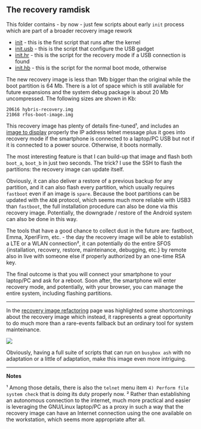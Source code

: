## The recovery ramdisk

This folder contains - by now - just few scripts about early `init` process which are part of a broader recovery image rework

- [init](init) - this is the first script that runs after the kernel
- [init.usb](init.usb) - this is the script that configure the USB gadget
- [init.hr](init.hr) - this is the script for the recovery mode if a USB connection is found
- [init.hb](init.hb) - this is the script for the normal boot mode, otherwise

The new recovery image is less than 1Mb bigger than the original while the boot partition is 64 Mb. There is a lot of space which is still available for future expansions and the system debug package is about 20 Mb uncompressed. The following sizes are shown in Kb:

```
20616 hybris-recovery.img
21068 rfos-boot-image.img
```

This recovery image has plenty of details fine-tuned¹, and includes an [image to display](https://raw.githubusercontent.com/robang74/redfishos/devel/forum/todo/recovery-telnet-phonescreen.jpeg) properly the IP address telnet message plus it goes into recovery mode if the smartphone is connected to a laptop/PC USB but not if it is connected to a power source. Otherwise, it boots normally.

The most interesting feature is that I can build-up that image and flash both `boot_a`, `boot_b` in just two seconds. The trick? I use the SSH to flash the partitions: the recovery image can update itself.

Obviously, it can also deliver a restore of a previous backup for any partition, and it can also flash every partition, which usually requires `fastboot` even if an image is `spare`. Because the boot partitions can be updated with the `ADB` protocol, which seems much more reliable with USB3 than `fastboot`, the full installation procedure can also be done via this recovery image. Potentially, the downgrade / restore of the Android system can also be done in this way.

The tools that have a good chance to collect dust in the future are: fastboot, Emma, XperiFirm, etc. - the day the recovery image will be able to establish a LTE or a WLAN connection², it can potentially do the entire SFOS {installation, recovery, restore, mainteinance, debugging, etc.} by remote also in live with someone else if properly authorized by an one-time RSA key. 

The final outcome is that you will connect your smartphone to your laptop/PC and ask for a reboot. Soon after, the smartphone will enter recovery mode, and potentially, with your browser, you can manage the entire system, including flashing partitions.

---

In the [recovery image refactoring](../../forum/todo/recovery-image-refactoring.md) page was highlighted some shortcomings about the recovery image which instead, it rappresents a great opportunity to do much more than a rare-events fallback but an ordinary tool for system mainteinance.

![](https://raw.githubusercontent.com/robang74/redfishos/devel/forum/todo/recovery-telnet-phonescreen.jpeg)

Obviously, having a full suite of scripts that can run on `busybox ash` with no adaptation or a little of adaptation, make this image even more intriguing.

---

**Notes**

¹ Among those details, there is also the `telnet` menu item `4) Perform file system check` that is doing its duty properly now.
² Rather than establishing an autonomous connection to the internet, much more practical and easier is leveraging the GNU/Linux laptop/PC as a proxy in such a way that the recovery image can have an Internet connection using the one available on the workstation, which seems more appropriate after all.
